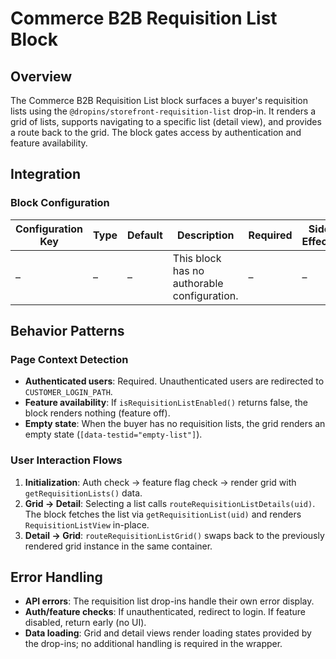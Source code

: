 # Commerce B2B Requisition List Block

## Overview

The Commerce B2B Requisition List block surfaces a buyer's requisition lists using the `@dropins/storefront-requisition-list` drop-in. It renders a grid of lists, supports navigating to a specific list (detail view), and provides a route back to the grid. The block gates access by authentication and feature availability.

## Integration

### Block Configuration

| Configuration Key | Type | Default | Description | Required | Side Effects |
|-------------------|------|---------|-------------|----------|--------------|
| – | – | – | This block has no authorable configuration. | – | – |

<!-- ### Events

#### Event Listeners

No direct event listeners are implemented in this block.

#### Event Emitters

No events are emitted by this block yet. -->

## Behavior Patterns

### Page Context Detection

- **Authenticated users**: Required. Unauthenticated users are redirected to `CUSTOMER_LOGIN_PATH`.
- **Feature availability**: If `isRequisitionListEnabled()` returns false, the block renders nothing (feature off).
- **Empty state**: When the buyer has no requisition lists, the grid renders an empty state (`[data-testid="empty-list"]`).

### User Interaction Flows

1. **Initialization**: Auth check → feature flag check → render grid with `getRequisitionLists()` data.
2. **Grid → Detail**: Selecting a list calls `routeRequisitionListDetails(uid)`. The block fetches the list via `getRequisitionList(uid)` and renders `RequisitionListView` in-place.
3. **Detail → Grid**: `routeRequisitionListGrid()` swaps back to the previously rendered grid instance in the same container.

## Error Handling

- **API errors**: The requisition list drop-ins handle their own error display.
- **Auth/feature checks**: If unauthenticated, redirect to login. If feature disabled, return early (no UI).
- **Data loading**: Grid and detail views render loading states provided by the drop-ins; no additional handling is required in the wrapper.
